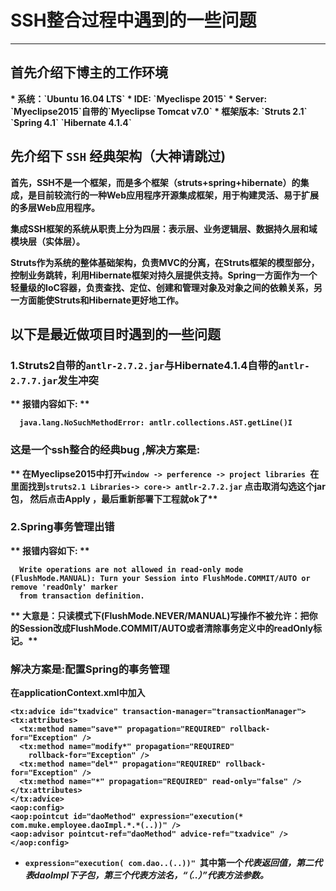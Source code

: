 # SSH整合过程中遇到的一些问题
------
## 首先介绍下博主的工作环境
<strong>
* 系统：`Ubuntu 16.04 LTS`
* IDE: `Myeclispe 2015`
* Server: `Myeclipse2015`自带的`Myeclipse Tomcat v7.0`
* 框架版本: `Struts 2.1`  `Spring 4.1` `Hibernate 4.1.4`

## 先介绍下 `SSH` 经典架构（大神请跳过)

首先，SSH不是一个框架，而是多个框架（struts+spring+hibernate）的集成，是目前较流行的一种Web应用程序开源集成框架，用于构建灵活、易于扩展的多层Web应用程序。

集成SSH框架的系统从职责上分为四层：表示层、业务逻辑层、数据持久层和域模块层（实体层）。

Struts作为系统的整体基础架构，负责MVC的分离，在Struts框架的模型部分，控制业务跳转，利用Hibernate框架对持久层提供支持。Spring一方面作为一个轻量级的IoC容器，负责查找、定位、创建和管理对象及对象之间的依赖关系，另一方面能使Struts和Hibernate更好地工作。

## 以下是最近做项目时遇到的一些问题

 ### 1.Struts2自带的`antlr-2.7.2.jar`与Hibernate4.1.4自带的`antlr-2.7.7.jar`发生冲突

  ** 报错内容如下: **

      java.lang.NoSuchMethodError: antlr.collections.AST.getLine()I

### 这是一个ssh整合的经典bug ,解决方案是:
  ** 在Myeclipse2015中打开`window -> perference -> project libraries `在里面找到`struts2.1 Libraries-> core->
  antlr-2.7.2.jar` 点击取消勾选这个jar包， 然后点击Apply ，最后重新部署下工程就ok了**


 ### 2.Spring事务管理出错
   ** 报错内容如下: **

      Write operations are not allowed in read-only mode (FlushMode.MANUAL): Turn your Session into FlushMode.COMMIT/AUTO or remove 'readOnly' marker
      from transaction definition.
** 大意是：只读模式下(FlushMode.NEVER/MANUAL)写操作不被允许：把你的Session改成FlushMode.COMMIT/AUTO或者清除事务定义中的readOnly标记。**

  ### 解决方案是:配置Spring的事务管理
  在applicationContext.xml中加入


    <tx:advice id="txadvice" transaction-manager="transactionManager">
    <tx:attributes>
      <tx:method name="save*" propagation="REQUIRED" rollback-for="Exception" />
      <tx:method name="modify*" propagation="REQUIRED"
        rollback-for="Exception" />
      <tx:method name="del*" propagation="REQUIRED" rollback-for="Exception" />
      <tx:method name="*" propagation="REQUIRED" read-only="false" />
    </tx:attributes>
    </tx:advice>
    <aop:config>
    <aop:pointcut id="daoMethod" expression="execution(* com.muke.employee.daoImpl.*.*(..))" />
    <aop:advisor pointcut-ref="daoMethod" advice-ref="txadvice" />
    </aop:config>

* `expression="execution( com.dao..(..))" `其中第一个*代表返回值，第二代表daoImpl下子包，第三个代表方法名，“（..）”代表方法参数。*
